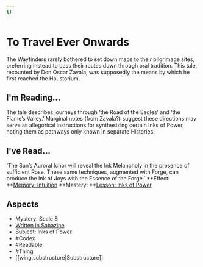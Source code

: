```yaml
---
{}
---
```

# To Travel Ever Onwards
The Wayfinders rarely bothered to set down maps to their pilgrimage sites, preferring instead to pass their routes down through oral tradition. This tale, recounted by Don Óscar Zavala, was supposedly the means by which he first reached the Haustorium.
## I'm Reading...
The tale describes journeys through ‘the Road of the Eagles’ and ‘the Flame’s Valley.’ Marginal notes (from Zavala?) suggest these directions may serve as allegorical instructions for synthesizing certain Inks of Power, noting them as pathways only known in separate Histories.
## I've Read...
‘The Sun’s Auroral Ichor will reveal the Ink Melancholy in the presence of sufficient Rose. These same techniques, augmented with Forge, can produce the Ink of Joys with the Essence of the Forge.’
**Effect: **[Memory: Intuition](https://uadaf.theevilroot.xyz/rowenarium/element/mem.intuition)
**Mastery: **[Lesson: Inks of Power](https://uadaf.theevilroot.xyz/rowenarium/element/x.inksofpower)
## Aspects
- Mystery: Scale 8
- [Written in Sabazine](https://uadaf.theevilroot.xyz/rowenarium/element/w.sabazine)
- Subject: Inks of Power
- #Codex
- #Readable
- #Thing
- [[wing.substructure|Substructure]]